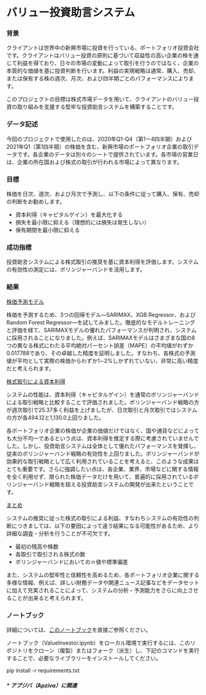 # バリュー投資助言システム

### <b>背景</b>

クライアントは世界中の新興市場に投資を行っている、ポートフォリオ投資会社です。クライアントはバリュー投資の原則に基づいて収益性の高い企業の株を通じて利益を得ており、日々の市場の変動によって取引を行うのではなく、企業の本質的な価値を基に投資判断を行います。利益の実現戦略は通常、購入、売却、または保有する株の週次、月次、および四半期ごとのパフォーマンスによります。

このプロジェクトの目標は株式市場データを用いて、クライアントのバリュー投資の取り組みを支援する堅牢な投資助言システムを構築することです。

### <b>データ記述</b>

今回のプロジェクトで使用したのは、2020年Q1-Q4（第1ー4四半期）および2021年Q1（第1四半期）の株価を含む、新興市場のポートフォリオ企業の取引データです。各企業のデータは別々のシートで提供されています。各市場の営業日は、企業の所在国および株式の取引が行われる市場によって異なります。

### <b>目標</b>

株価を日次、週次、および月次で予測し、以下の条件に従って購入、保有、売却の判断をお勧めします。
- 資本利得（キャピタルゲイン）を最大化する
- 損失を最小限に抑える（理想的には損失は発生しない）
- 保有期間を最小限に抑える

### <b>成功指標</b>

投資助言システムによる株式取引の推奨を基に資本利得を評価します。システムの有効性の測定には、ボリンジャーバンドを活用します。

### <b>結果</b>

<u>株価予測モデル</u>

株価を予測するため、3つの回帰モデル―SARIMAX、XGB Regressor、およびRandom Forest Regressor―を試してみました。徹底的なモデルトレーニングと評価を経て、SARIMAXモデルの優れたパフォーマンスが判明され、システムに採用されることになりました。例えば、SARIMAXモデルはさまざまな国の8つの異なる株式にわたる平均絶対パーセント誤差（MAPE）の平均値がわずか0.017788であり、その卓越した精度を証明しました。すなわち、各株式の予測値が平均として実際の株価からわずか1∼2%しかずれていない、非常に高い精度だと考えられます。

<u>株式取引による資本利得</u>

システムの性能は、資本利得（キャピタルゲイン）を通常のボリンジャーバンドによる取引戦略と比較することで評価されました。ボリンジャーバンド戦略の方が週次取引で25.37多く利益を上げましたが、日次取引と月次取引ではシステムの方が各494.12と1,130.0上回りました。

各ポートフォリオ企業の株価が企業の価値だけではなく、国や通貨などによっても大分不均一であるという点は、資本利得を推定する際に考慮されていませんでした。しかし、投資助言システムは全体として優れたパフォーマンスを発揮し、従来のボリンジャーバンド戦略の有効性を上回りました。ボリンジャーバンドが効果的な取引戦略として広く利用されていることを考えると、このような成果はとても重要です。さらに強調したい点は、各企業、業界、市場などに関する情報を全く利用せず、限られた株価データだけを用いて、普遍的に採用されているボリンジャーバンド戦略を超える投資助言システムの開発が出来たということです。

<u>まとめ</u>

システムの推奨に従った株式の取引による利益、すなわちシステムの有効性の判断につきましては、以下の要因によって違う結果になる可能性があるため、より詳細な調査・分析を行うことが不可欠です。
- 最初の残高や株数
- 各取引で取引される株式の数
- ボリンジャーバンドにおいてのｎ値や標準偏差

また、システムの堅牢性と信頼性を高めるため、各ポートフォリオ企業に関する多様な情報、例えば、詳しい財務データや関連ニュース記事などをデータセットに加えて充実されることによって、システムの分析・予測能力をさらに向上させることが出来ると考えられます。

### <b>ノートブック</b>

詳細については、<a href='https://github.com/henryhyunwookim/JAPANESE-ValueInvestor/blob/main/ValueInvestor.ipynb'>このノートブック</a>を直接ご参照ください。

ノートブック（ValueInvestor.ipynb）をローカル環境で実行するには、このリポジトリをクローン（複製）またはフォーク（派生）し、下記のコマンドを実行することで、必要なライブラリーをインストールしてください。

pip install -r requirements.txt

##### <i>* アプジバ（Apziva）に関連</i>